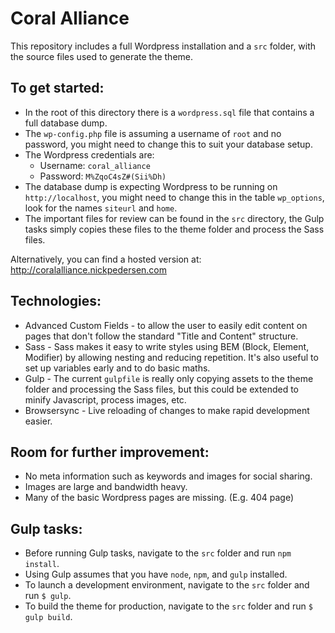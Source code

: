 # Coral Alliance
This repository includes a full Wordpress installation and a `src` folder, with the source files used to generate the theme.

## To get started:
- In the root of this directory there is a `wordpress.sql` file that contains a full database dump.
- The `wp-config.php` file is assuming a username of `root` and no password, you might need to change this to suit your database setup.
- The Wordpress credentials are:
  - Username: `coral_alliance`
  - Password: `M%ZqoC4sZ#(Sii%Dh)`
- The database dump is expecting Wordpress to be running on `http://localhost`, you might need to change this in the table `wp_options`, look for the names `siteurl` and `home`.
- The important files for review can be found in the `src` directory, the Gulp tasks simply copies these files to the theme folder and process the Sass files.

Alternatively, you can find a hosted version at: http://coralalliance.nickpedersen.com

## Technologies:
- Advanced Custom Fields - to allow the user to easily edit content on pages that don't follow the standard "Title and Content" structure.
- Sass - Sass makes it easy to write styles using BEM (Block, Element, Modifier) by allowing nesting and reducing repetition. It's also useful to set up variables early and to do basic maths.
- Gulp - The current `gulpfile` is really only copying assets to the theme folder and processing the Sass files, but this could be extended to minify Javascript, process images, etc.
- Browsersync - Live reloading of changes to make rapid development easier.

## Room for further improvement:
- No meta information such as keywords and images for social sharing.
- Images are large and bandwidth heavy.
- Many of the basic Wordpress pages are missing. (E.g. 404 page)

## Gulp tasks:
- Before running Gulp tasks, navigate to the `src` folder and run `npm install`.
- Using Gulp assumes that you have `node`, `npm`, and `gulp` installed.
- To launch a development environment, navigate to the `src` folder and run `$ gulp`.
- To build the theme for production, navigate to the `src` folder and run `$ gulp build`.
